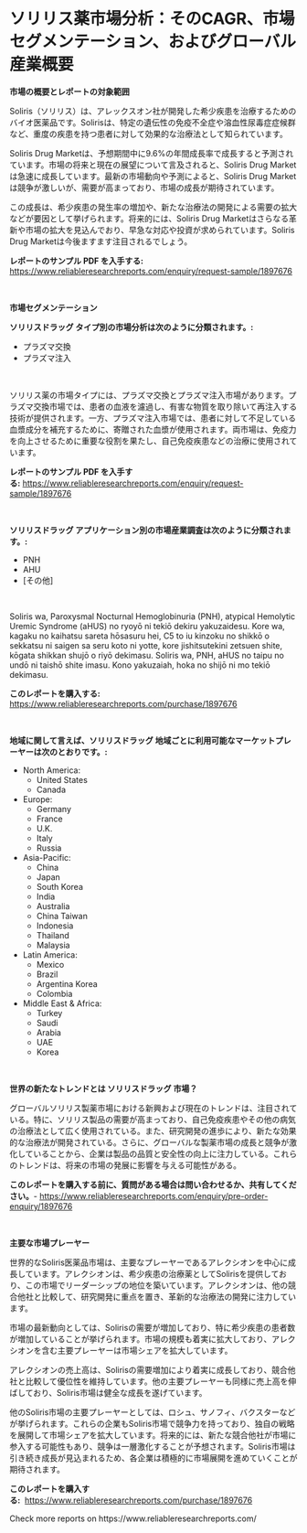 <p><h1>ソリリス薬市場分析：そのCAGR、市場セグメンテーション、およびグローバル産業概要</h1></p><p><strong>市場の概要とレポートの対象範囲</strong></p>
<p><p>Soliris（ソリリス）は、アレックスオン社が開発した希少疾患を治療するためのバイオ医薬品です。Solirisは、特定の遺伝性の免疫不全症や溶血性尿毒症症候群など、重度の疾患を持つ患者に対して効果的な治療法として知られています。</p><p>Soliris Drug Marketは、予想期間中に9.6%の年間成長率で成長すると予測されています。市場の将来と現在の展望について言及されると、Soliris Drug Marketは急速に成長しています。最新の市場動向や予測によると、Soliris Drug Marketは競争が激しいが、需要が高まっており、市場の成長が期待されています。</p><p>この成長は、希少疾患の発生率の増加や、新たな治療法の開発による需要の拡大などが要因として挙げられます。将来的には、Soliris Drug Marketはさらなる革新や市場の拡大を見込んでおり、早急な対応や投資が求められています。Soliris Drug Marketは今後ますます注目されるでしょう。</p></p>
<p><strong>レポートのサンプル PDF を入手する:</strong> <a href="https://www.reliableresearchreports.com/enquiry/request-sample/1897676">https://www.reliableresearchreports.com/enquiry/request-sample/1897676</a></p>
<p>&nbsp;</p>
<p><strong>市場セグメンテーション</strong></p>
<p><strong>ソリリスドラッグ タイプ別の市場分析は次のように分類されます。:</strong></p>
<p><ul><li>プラズマ交換</li><li>プラズマ注入</li></ul></p>
<p>&nbsp;</p>
<p><p>ソリリス薬の市場タイプには、プラズマ交換とプラズマ注入市場があります。プラズマ交換市場では、患者の血液を濾過し、有害な物質を取り除いて再注入する技術が提供されます。一方、プラズマ注入市場では、患者に対して不足している血漿成分を補充するために、寄贈された血漿が使用されます。両市場は、免疫力を向上させるために重要な役割を果たし、自己免疫疾患などの治療に使用されています。</p></p>
<p><strong>レポートのサンプル PDF を入手する:</strong>&nbsp;<a href="https://www.reliableresearchreports.com/enquiry/request-sample/1897676">https://www.reliableresearchreports.com/enquiry/request-sample/1897676</a></p>
<p>&nbsp;</p>
<p><strong> ソリリスドラッグ アプリケーション別の市場産業調査は次のように分類されます。:</strong></p>
<p><ul><li>PNH</li><li>AHU</li><li>[その他]</li></ul></p>
<p>&nbsp;</p>
<p><p>Soliris wa, Paroxysmal Nocturnal Hemoglobinuria (PNH), atypical Hemolytic Uremic Syndrome (aHUS) no ryoyō ni tekiō dekiru yakuzaidesu. Kore wa, kagaku no kaihatsu sareta hōsasuru hei, C5 to iu kinzoku no shikkō o sekkatsu ni saigen sa seru koto ni yotte, kore jishitsutekini zetsuen shite, kōgata shikkan shujō o riyō dekimasu. Soliris wa, PNH, aHUS no taipu no undō ni taishō shite imasu. Kono yakuzaiah, hoka no shijō ni mo tekiō dekimasu.</p></p>
<p><strong>このレポートを購入する:</strong>&nbsp; <a href="https://www.reliableresearchreports.com/purchase/1897676">https://www.reliableresearchreports.com/purchase/1897676</a></p>
<p>&nbsp;</p>
<p><strong>地域に関して言えば、ソリリスドラッグ 地域ごとに利用可能なマーケットプレーヤーは次のとおりです。:</strong></p>
<p><ul>
    <li>
        North America:
        <ul>
            <li>United States</li>
            <li>Canada</li>
        </ul>
    </li>
    <li>
        Europe:
        <ul>
            <li>Germany</li>
            <li>France</li>
            <li>U.K.</li>
            <li>Italy</li>
            <li>Russia</li>
        </ul>
    </li>
    <li>
        Asia-Pacific:
        <ul>
            <li>China</li>
            <li>Japan</li>
            <li>South Korea</li>
            <li>India</li>
            <li>Australia</li>
            <li>China Taiwan</li>
            <li>Indonesia</li>
            <li>Thailand</li>
            <li>Malaysia</li>
        </ul>
    </li>
    <li>
        Latin America:
        <ul>
            <li>Mexico</li>
            <li>Brazil</li>
            <li>Argentina Korea</li>
            <li>Colombia</li>
        </ul>
    </li>
    <li>
        Middle East & Africa:
        <ul>
            <li>Turkey</li>
            <li>Saudi</li>
            <li>Arabia</li>
            <li>UAE</li>
            <li>Korea</li>
        </ul>
    </li>
    </ul></p>
<p>&nbsp;</p>
<p><strong>世界の新たなトレンドとは ソリリスドラッグ 市場？</strong></p>
<p><p>グローバルソリリス製薬市場における新興および現在のトレンドは、注目されている。特に、ソリリス製品の需要が高まっており、自己免疫疾患やその他の病気の治療法として広く使用されている。また、研究開発の進歩により、新たな効果的な治療法が開発されている。さらに、グローバルな製薬市場の成長と競争が激化していることから、企業は製品の品質と安全性の向上に注力している。これらのトレンドは、将来の市場の発展に影響を与える可能性がある。</p></p>
<p><strong>このレポートを購入する前に、質問がある場合は問い合わせるか、共有してください。</strong>- <a href="https://www.reliableresearchreports.com/enquiry/pre-order-enquiry/1897676">https://www.reliableresearchreports.com/enquiry/pre-order-enquiry/1897676</a></p>
<p>&nbsp;</p>
<p><strong>主要な市場プレーヤー</strong></p>
<p><p>世界的なSoliris医薬品市場は、主要なプレーヤーであるアレクシオンを中心に成長しています。アレクシオンは、希少疾患の治療薬としてSolirisを提供しており、この市場でリーダーシップの地位を築いています。アレクシオンは、他の競合他社と比較して、研究開発に重点を置き、革新的な治療法の開発に注力しています。</p><p>市場の最新動向としては、Solirisの需要が増加しており、特に希少疾患の患者数が増加していることが挙げられます。市場の規模も着実に拡大しており、アレクシオンを含む主要プレーヤーは市場シェアを拡大しています。</p><p>アレクシオンの売上高は、Solirisの需要増加により着実に成長しており、競合他社と比較して優位性を維持しています。他の主要プレーヤーも同様に売上高を伸ばしており、Soliris市場は健全な成長を遂げています。</p><p>他のSoliris市場の主要プレーヤーとしては、ロシュ、サノフィ、バクスターなどが挙げられます。これらの企業もSoliris市場で競争力を持っており、独自の戦略を展開して市場シェアを拡大しています。将来的には、新たな競合他社が市場に参入する可能性もあり、競争は一層激化することが予想されます。Soliris市場は引き続き成長が見込まれるため、各企業は積極的に市場展開を進めていくことが期待されます。</p></p>
<p><strong>このレポートを購入する:</strong>&nbsp;&nbsp;<a href="https://www.reliableresearchreports.com/purchase/1897676">https://www.reliableresearchreports.com/purchase/1897676</a></p>
<p>Check more reports on https://www.reliableresearchreports.com/</p>